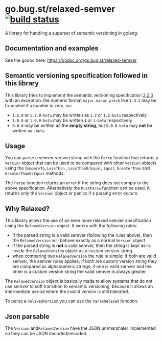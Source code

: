 

# go.bug.st/relaxed-semver [![build status](https://api.travis-ci.org/bugst/relaxed-semver.svg?branch=master)](https://travis-ci.org/bugst/relaxed-semver)


A library for handling a superset of semantic versioning in golang.

## Documentation and examples

See the godoc here: https://godoc.org/go.bug.st/relaxed-semver

## Semantic versioning specification followed in this library

This library tries to implement the semantic versioning specification [2.0.0](https://semver.org/spec/v2.0.0.html) with an exception: the numeric  format `major.minor.patch` like `1.3.2` may be truncated if a number is zero, so:

   - `1.2.0`  or `1.2.0-beta` may be written as `1.2`  or `1.2-beta` respectively
   - `1.0.0` or `1.0.0-beta` may be written `1` or `1-beta` respectively
   - `0.0.0` may be written as the **empty string**, but `0.0.0-beta` may **not** be written as `-beta`
## Usage

You can parse a semver version string with the `Parse` function that returns a `Version` object that can be used to be compared with other `Version` objects using the `CompareTo`, `LessThan` , `LessThanOrEqual`, `Equal`, `GreaterThan` and `GreaterThanOrEqual` methods.

The `Parse` function returns an `error` if the string does not comply to the above specification. Alternatively the `MustParse` function can be used, it returns only the `Version` object or panics if a parsing error occurs.

## Why Relaxed?

This library allows the use of an even more relaxed semver specification using the `RelaxedVersion` object. It works with the following rules:

- If the parsed string is a valid semver (following the rules above), then the `RelaxedVersion` will behave exactly as a normal `Version` object
- if the parsed string is **not** a valid semver, then the string is kept as-is inside the `RelaxedVersion` object as a custom version string
- when comparing two `RelaxedVersion` the rule is simple: if both are valid semver, the semver rules applies; if both are custom version string they are compared as alphanumeric strings; if one is valid semver and the other is a custom version string the valid semver is always greater

The `RelaxedVersion` object is basically made to allow systems that do not use semver to soft transition to semantic versioning, because it allows an intermediate period where the invalid version is still tolerated.

To parse a `RelaxedVersion` you can use the `ParseRelaxed` function.

## Json parsable

The `Version` and`RelaxedVersion` have the JSON un/marshaler implemented so they can be JSON decoded/encoded.